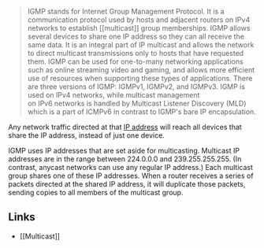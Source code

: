 > IGMP stands for Internet Group Management Protocol. It is a communication protocol used by hosts and adjacent routers on IPv4 networks to establish [[multicast]] group memberships. IGMP allows several devices to share one IP address so they can all receive the same data. It is an integral part of IP multicast and allows the network to direct multicast transmissions only to hosts that have requested them. 
> IGMP can be used for one-to-many networking applications such as online streaming video and gaming, and allows more efficient use of resources when supporting these types of applications. There are three versions of IGMP: IGMPv1, IGMPv2, and IGMPv3. IGMP is used on IPv4 networks, while multicast management on IPv6 networks is handled by Multicast Listener Discovery (MLD) which is a part of ICMPv6 in contrast to IGMP's bare IP encapsulation.

Any network traffic directed at that [IP address](https://www.cloudflare.com/learning/dns/glossary/what-is-my-ip-address/) will reach all devices that share the IP address, instead of just one device.

IGMP uses IP addresses that are set aside for multicasting. Multicast IP addresses are in the range between 224.0.0.0 and 239.255.255.255. (In contrast, anycast networks can use any regular IP address.)
Each multicast group shares one of these IP addresses. When a router receives a series of packets directed at the shared IP address, it will duplicate those packets, sending copies to all members of the multicast group.

## Links
- [[Multicast]]